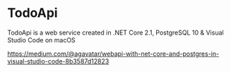 # TodoApi
TodoApi is a web service created in .NET Core 2.1, PostgreSQL 10 &amp; Visual Studio Code on macOS

https://medium.com/@agavatar/webapi-with-net-core-and-postgres-in-visual-studio-code-8b3587d12823
